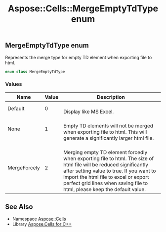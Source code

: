 ﻿---
title: Aspose::Cells::MergeEmptyTdType enum
linktitle: MergeEmptyTdType
second_title: Aspose.Cells for C++ API Reference
description: 'Aspose::Cells::MergeEmptyTdType enum. Represents the merge type for empty TD element when exporting file to html in C++.'
type: docs
weight: 22300
url: /cpp/aspose.cells/mergeemptytdtype/
---
## MergeEmptyTdType enum


Represents the merge type for empty TD element when exporting file to html.

```cpp
enum class MergeEmptyTdType
```

### Values

| Name | Value | Description |
| --- | --- | --- |
| Default | 0 | <br>Display like MS Excel. |
| None | 1 | <br>Empty TD elements will not be merged when exporting file to html. This will generate a significantly larger html file. |
| MergeForcely | 2 | <br>Merging empty TD element forcedly when exporting file to html. The size of html file will be reduced significantly after setting value to true. If you want to import the html file to excel or export perfect grid lines when saving file to html, please keep the default value. |

## See Also

* Namespace [Aspose::Cells](../)
* Library [Aspose.Cells for C++](../../)
